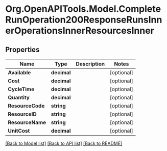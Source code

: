 # Org.OpenAPITools.Model.CompleteRunOperation200ResponseRunsInnerOperationsInnerResourcesInner

## Properties

Name | Type | Description | Notes
------------ | ------------- | ------------- | -------------
**Available** | **decimal** |  | [optional] 
**Cost** | **decimal** |  | [optional] 
**CycleTime** | **decimal** |  | [optional] 
**Quantity** | **decimal** |  | [optional] 
**ResourceCode** | **string** |  | [optional] 
**ResourceID** | **string** |  | [optional] 
**ResourceName** | **string** |  | [optional] 
**UnitCost** | **decimal** |  | [optional] 

[[Back to Model list]](../README.md#documentation-for-models) [[Back to API list]](../README.md#documentation-for-api-endpoints) [[Back to README]](../README.md)


